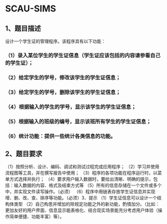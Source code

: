 # SCAU-SIMS
## 1、题目描述
   设计一个学生证的管理程序。该程序具有以下功能：  
   ### （1）录入某位学生的学生证信息（学生证应该包括的内容请参看自己的学生证）；  
   ### （2）给定学生的学号，修改该学生的学生证信息；  
   ### （3）给定学生的学号，删除该学生的学生证信息；  
   ### （4）根据输入的学生的学号，显示该学生的学生证信息；  
   ### （5）根据输入的班级的编号，显示该班所有学生的学生证信息；  
   ### （6）统计功能：提供一些统计各类信息的功能。
## 2、题目要求
   （1）按照分析、设计、编码、调试和测试过程完成应用程序；
   （2）学习并使用流程图等工具，并在撰写报告中使用；
   （3）程序的各项功能在程序运行时，以菜单方式选择并执行；
   （4）要求用户输入数据时，要给出清晰、明确的提示，包括：输入数据的内容、格式及结束方式等
   （5）所有的信息存储在一个文件或多个中，并实现文件读写操作。（必须）
   （6）程序中用链表存放学生证信息并实现增、删、改、查、排序等功能。（必须）3、提示
   （1）学生证信息可以设计一个结构体类型
 （2）自己构思并增加的除规定功能之外的新功能，酌情加分。（比如：更加友好的用户界面、信息显示能表格化、结合现实场景能充分考虑用户体验（操作简单便捷、功能丰富）等）。
